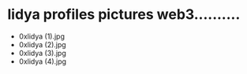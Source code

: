 # lidya profiles pictures web3..........
- 0xlidya (1).jpg
- 0xlidya (2).jpg
- 0xlidya (3).jpg
- 0xlidya (4).jpg
